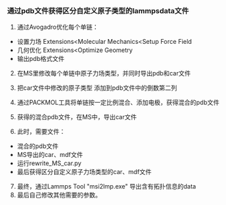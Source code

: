 
### 通过pdb文件获得区分自定义原子类型的lammpsdata文件

1. 通过Avogadro优化每个单链：
- 设置力场 Extensions<Molecular Mechanics<Setup Force Field
- 几何优化 Extensions<Optimize Geometry
- 输出pdb格式文件

2. 在MS里修改每个单链中原子力场类型，并同时导出pdb和car文件

3. 把car文件中修改的原子类型 添加到pdb文件中的倒数第二列

4. 通过PACKMOL工具将单链按一定比例混合、添加电极，获得混合的pdb文件

5. 获得的混合pdb文件，在MS中，导出car文件

6. 此时，需要文件：
- 混合的pdb文件
- MS导出的car、mdf文件
- 运行rewrite_MS_car.py
- 最后获得区分自定义原子力场类型的car、mdf文件

7. 最终，通过Lammps Tool "msi2lmp.exe" 导出含有拓扑信息的data
8. 最后自己修改其他需要的参数。